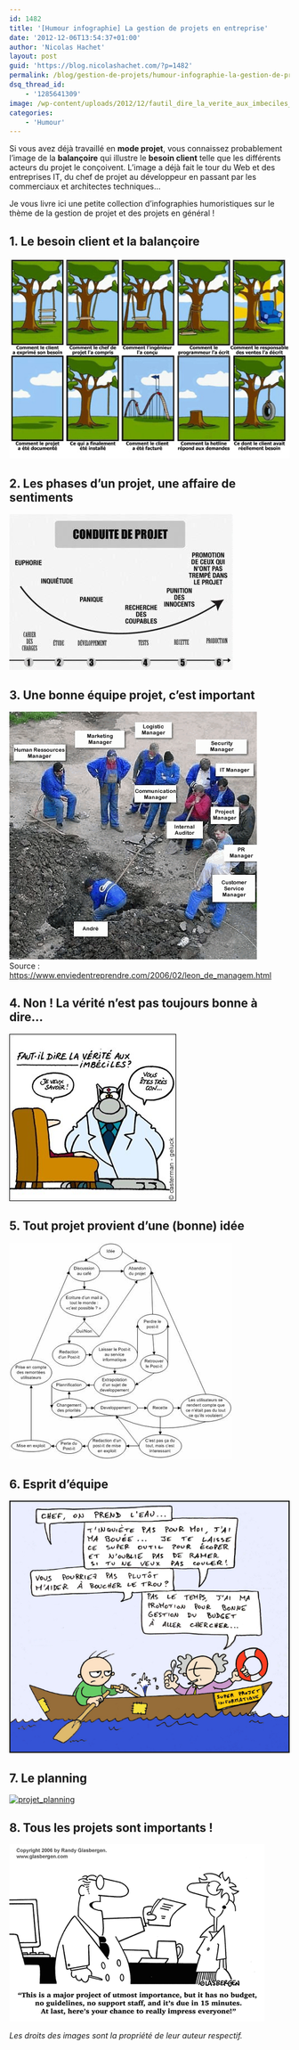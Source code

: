 ```yaml
---
id: 1482
title: '[Humour infographie] La gestion de projets en entreprise'
date: '2012-12-06T13:54:37+01:00'
author: 'Nicolas Hachet'
layout: post
guid: 'https://blog.nicolashachet.com/?p=1482'
permalink: /blog/gestion-de-projets/humour-infographie-la-gestion-de-projets-en-entreprise/
dsq_thread_id:
    - '1285641309'
image: /wp-content/uploads/2012/12/fautil_dire_la_verite_aux_imbeciles_geluck.jpg
categories:
    - 'Humour'
---
```


Si vous avez déjà travaillé en **mode projet**, vous connaissez probablement l’image de la **balançoire** qui illustre le **besoin client** telle que les différents acteurs du projet le conçoivent. L’image a déjà fait le tour du Web et des entreprises IT, du chef de projet au développeur en passant par les commerciaux et architectes techniques…

Je vous livre ici une petite collection d’infographies humoristiques sur le thème de la gestion de projet et des projets en général !

## 1. Le besoin client et la balançoire

[![](/wp-content/uploads/2012/12/gestion_projet_balancoire.jpg "gestion_projet_balancoire")](/wp-content/uploads/2012/12/gestion_projet_balancoire.jpg)  
   
 ## 2. Les phases d’un projet, une affaire de sentiments

[![](/wp-content/uploads/2012/12/gestiondeprojet1.jpg "gestiondeprojet1")](/wp-content/uploads/2012/12/gestiondeprojet1.jpg)  
   
 ## 3. Une bonne équipe projet, c’est important

[![](/wp-content/uploads/2012/12/lequipe_projet.gif "lequipe_projet")](/wp-content/uploads/2012/12/lequipe_projet.gif)  
Source : https://www.enviedentreprendre.com/2006/02/leon_de_managem.html  
   
 ## 4. Non ! La vérité n’est pas toujours bonne à dire…

[![](/wp-content/uploads/2012/12/fautil_dire_la_verite_aux_imbeciles_geluck.jpg "fautil_dire_la_verite_aux_imbeciles_geluck")](/wp-content/uploads/2012/12/fautil_dire_la_verite_aux_imbeciles_geluck.jpg)  
   
 ## 5. Tout projet provient d’une (bonne) idée

[![](/wp-content/uploads/2012/12/projet_postit.gif "projet_postit")](/wp-content/uploads/2012/12/projet_postit.gif)  
   
 ## 6. Esprit d’équipe

[![](/wp-content/uploads/2012/12/gestion_projet_en_entreprise.jpg "gestion_projet_en_entreprise")](/wp-content/uploads/2012/12/gestion_projet_en_entreprise.jpg)   
 ## 7. Le planning

[![](/wp-content/uploads/2012/12/projet_planning-1024x724.jpg "projet_planning")](/wp-content/uploads/2012/12/projet_planning.jpg)   
 ## 8. Tous les projets sont importants !

[![](/wp-content/uploads/2012/12/project_management.gif "project_management")](/wp-content/uploads/2012/12/project_management.gif)  
   
 _Les droits des images sont la propriété de leur auteur respectif._
